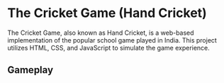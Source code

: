 # The Cricket Game (Hand Cricket)


The Cricket Game, also known as Hand Cricket, is a web-based implementation of the popular school game played in India. This project utilizes HTML, CSS, and JavaScript to simulate the game experience.


## Gameplay
